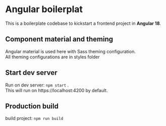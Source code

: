 # Angular boilerplat

This is a boilerplate codebase to kickstart a frontend project in **Angular 18**.

## Component material and theming

Angular material is used here with Sass theming configuration. \
All theming configurations are in styles folder

## Start dev server

Run on dev server: `npm start` . \
This will run on https://localhost:4200 by default.

## Production build

build project: `npm run build`
